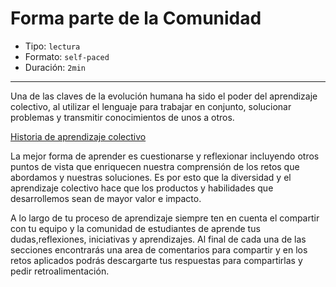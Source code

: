 # Forma parte de la Comunidad

* Tipo: `lectura`
* Formato: `self-paced`
* Duración: `2min`

***
Una de las claves de la evolución humana ha sido el poder del aprendizaje
colectivo, al utilizar el lenguaje para trabajar en conjunto, solucionar
problemas y transmitir conocimientos de unos a otros.

[Historia de aprendizaje colectivo](https://youtu.be/ppIzSaP2jWI)

La mejor forma de aprender es cuestionarse y reflexionar incluyendo otros puntos
de vista que enriquecen nuestra comprensión de los retos que abordamos y
nuestras soluciones. Es por esto que la diversidad y el aprendizaje colectivo
hace que los productos y habilidades que desarrollemos sean de mayor valor e
impacto.

A lo largo de tu proceso de aprendizaje siempre ten en cuenta el compartir con
tu equipo y la comunidad de estudiantes de aprende tus dudas,reflexiones,
iniciativas y aprendizajes. Al final de cada una de las secciones encontrarás
una area de comentarios para compartir y en los retos aplicados podrás
descargarte tus respuestas para compartirlas y pedir retroalimentación. 
